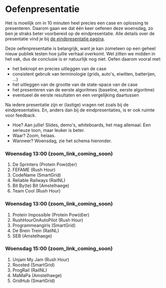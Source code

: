 # Oefenpresentatie

Het is moeilijk om in 10 minuten heel precies een case en oplossing te presenteren. Daarom gaan we dat één keer oefenen deze woensdag, zo ben je straks beter voorbereid op de eindpresentatie. Alle details over de presentatie vind je bij [de eindpresentatie pagina](/milestones/presentation).

Deze oefenpresentatie is belangrijk, want je kan zometeen op een geheel nieuw publiek testen hoe jullie verhaal overkomt. Wel zitten we midden in het vak, dus de conclusie is er natuurlijk nog niet. Oefen daarom vooral met:

- het beknopt en precies uitleggen van de case
- consistent gebruik van terminologie (grids, auto's, eiwitten, batterijen, ...)
- het uitleggen van de grootte van de state-space van de case
- het presenteren van de eerste algoritmes (baseline, eerste algoritme)
- eventueel de eerste resultaten en een vergelijking daartussen

Na iedere presentatie zijn er (lastige) vragen net zoals bij de eindpresentaties. En, anders dan bij de eindpresentaties, is er ook ruimte voor feedback.

- Hoe? Aan jullie! Slides, demo's, whiteboards, het mag allemaal. Een serieuze toon, maar leuker is beter.
- Waar? Zoom, helaas.
- Wanneer? Woensdag, zie het schema hieronder.

### Woensdag 13:00 (zoom_link_coming_soon)

1. De Sprinters (Protein Pow(d)er)
1. FEFAME (Rush Hour)
1. CodeName (SmartGrid)
1. Reliable Railways (RailNL)
1. Bit By(te) Bit (Amstelhaege)
1. Team Cool (Rush Hour)

### Woensdag 13:00 (zoom_link_coming_soon)

1. Protein Impossible (Protein Pow(d)er)
1. RushHourOnAutoPilot (Rush Hour)
1. Programmeangirls (SmartGrid)
1. De Brein Trein (RailNL)
1. SEB (Amstelhaege)

### Woensdag 15:00 (zoom_link_coming_soon)

1. Unjam My Jam (Rush Hour)
1. Roosted (SmartGrid)
1. ProgRail (RailNL)
1. MaMaPa (Amstelhaege)
1. GridHub (SmartGrid)